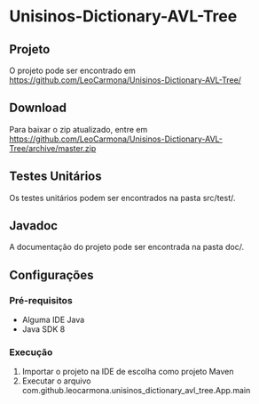 # Unisinos-Dictionary-AVL-Tree

## Projeto

O projeto pode ser encontrado em https://github.com/LeoCarmona/Unisinos-Dictionary-AVL-Tree/

## Download

Para baixar o zip atualizado, entre em https://github.com/LeoCarmona/Unisinos-Dictionary-AVL-Tree/archive/master.zip

## Testes Unitários

Os testes unitários podem ser encontrados na pasta src/test/.

## Javadoc

A documentação do projeto pode ser encontrada na pasta doc/.

## Configurações
### Pré-requisitos
- Alguma IDE Java
- Java SDK 8

### Execução
 1. Importar o projeto na IDE de escolha como projeto Maven
 2. Executar o arquivo com.github.leocarmona.unisinos_dictionary_avl_tree.App.main
